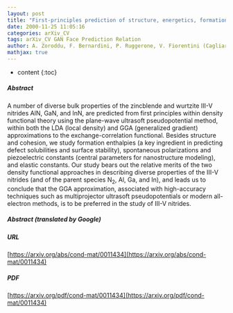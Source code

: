 ```yaml
---
layout: post
title: "First-principles prediction of structure, energetics, formation enthalpy, elastic constants, polarization, and piezoelectric constants of AlN, GaN, and InN: comparison of local and gradient-corrected density-functional theory"
date: 2000-11-25 11:05:16
categories: arXiv_CV
tags: arXiv_CV GAN Face Prediction Relation
author: A. Zoroddu, F. Bernardini, P. Ruggerone, V. Fiorentini (Cagliari)
mathjax: true
---
```


* content
{:toc}

##### Abstract
A number of diverse bulk properties of the zincblende and wurtzite III-V nitrides AlN, GaN, and InN, are predicted from first principles within density functional theory using the plane-wave ultrasoft pseudopotential method, within both the LDA (local density) and GGA (generalized gradient) approximations to the exchange-correlation functional. Besides structure and cohesion, we study formation enthalpies (a key ingredient in predicting defect solubilities and surface stability), spontaneous polarizations and piezoelectric constants (central parameters for nanostructure modeling), and elastic constants. Our study bears out the relative merits of the two density functional approaches in describing diverse properties of the III-V nitrides (and of the parent species N$_2$, Al, Ga, and In), and leads us to conclude that the GGA approximation, associated with high-accuracy techniques such as multiprojector ultrasoft pseudopotentials or modern all-electron methods, is to be preferred in the study of III-V nitrides.

##### Abstract (translated by Google)


##### URL
[https://arxiv.org/abs/cond-mat/0011434](https://arxiv.org/abs/cond-mat/0011434)

##### PDF
[https://arxiv.org/pdf/cond-mat/0011434](https://arxiv.org/pdf/cond-mat/0011434)

